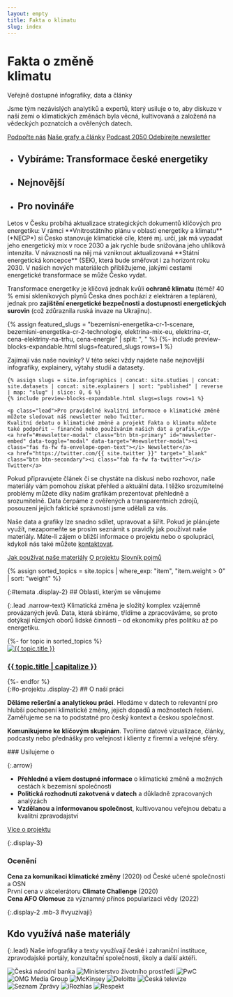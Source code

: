 ```yaml
---
layout: empty
title: Fakta o klimatu
slug: index
---
```

<div class="section intro">
    <div class="container clearfix">
        <h1 class="display-1" id="home">Fakta o změně<br>klimatu</h1>
        <span class="tagline">Veřejně dostupné <span class='nobr'>infografiky, data a články</span></span>
        <p>
        Jsme tým nezávislých analytiků a expertů, který usiluje o to, aby diskuze v naší zemi o klimatických změnách byla věcná, kultivovaná a založená na vědeckých poznatcích a ověřených datech.
        <br/>
        </p>
        <p class="intro-buttons">
            <a href="{{ site.fundraising }}" class="btn btn-primary d-md-none"><i class="fas fa-fw fa-heart"></i> Podpořte nás</a>
            <a href="#temata" class="btn btn-secondary no-ext-link-icon">Naše grafy a články</a>
            <a href="https://2050podcast.cz/" class="btn btn-secondary no-ext-link-icon">Podcast 2050 <i class="fas fa-fw fa-headphones"></i></a>
            <a class="btn btn-secondary no-ext-link-icon" href="#newsletter-modal" id="newsletter-embed" data-toggle="modal" data-target="#newsletter-modal">
            <span class="fas fa-fw fa-envelope-open-text"></span> Odebírejte newsletter</a><br/>
        </p>
    </div>
    <div class="container">
        <ul class="nav nav-tabs flex-nowrap flex-md-wrap align-items-stretch overflow-hidden" role="tablist">
            <li class="nav-item" role="presentation">
                <h2 class="nav-link bg-extralight-blue active" id="tab-role-1" data-toggle="tab" href="#tab1" role="tab" aria-controls="tab1" aria-selected="true">Vybíráme: Transformace české energetiky</h2>
            </li>
            <li class="nav-item" role="presentation">
                <h2 class="nav-link bg-extralight-lightblue" id="tab-role-2" data-toggle="tab" href="#tab2" role="tab" aria-controls="tab2" aria-selected="false">Nejnovější</h2>
            </li>
            <li class="nav-item" role="presentation">
                <h2 class="nav-link bg-extralight-gray" id="tab-role-3" data-toggle="tab" href="#tab3" role="tab" aria-controls="tab3" aria-selected="false">Pro novináře</h2>
            </li>
        </ul>
    </div>
</div>

<div class="tab-content" id="myTabContent">
  <div class="section tab-pane fade show active bg-extralight-blue pt-4 pb-4" id="tab1" role="tabpanel" aria-labelledby="tab-role-1"><div class="container lead" markdown="1">
Letos v Česku probíhá aktualizace strategických dokumentů klíčových pro energetiku: V rámci **Vnitrostátního plánu v oblasti energetiky a klimatu** (*NECP*) si Česko stanovuje klimatické cíle, které mj. určí, jak má vypadat jeho energetický mix v roce 2030 a jak rychle bude snižována jeho uhlíková intenzita. V návaznosti na něj má vzniknout aktualizovaná **Státní energetická koncepce** (SEK), která bude směřovat i za horizont roku 2030. V našich nových materiálech přibližujeme, jakými cestami energetické transformace se může Česko vydat.

Transformace energetiky je klíčová jednak kvůli **ochraně klimatu** (téměř 40 % emisí skleníkových plynů Česka dnes pochází z elektráren a tepláren), jednak pro **zajištění energetické bezpečnosti a dostupnosti energetických surovin** (což zdůraznila ruská invaze na Ukrajinu).

{% assign featured_slugs = "bezemisni-energetika-cr-1-scenare, bezemisni-energetika-cr-2-technologie, elektrina-mix-eu, elektrina-cr, cena-elektriny-na-trhu, cena-energie" | split: ", " %}
{%- include preview-blocks-expandable.html slugs=featured_slugs rows=1 %}
  </div></div>

  <div class="section tab-pane fade bg-extralight-lightblue pt-4 pb-4" id="tab2" role="tabpanel" aria-labelledby="tab-role-2"><div class="container">
    <p class="lead mb-0">Zajímají vás naše novinky? V této sekci vždy najdete naše nejnovější infografiky, explainery, výtahy studií a datasety.</p>

    {% assign slugs = site.infographics | concat: site.studies | concat: site.datasets | concat: site.explainers | sort: "published" | reverse | map: "slug" | slice: 0, 6 %}
    {% include preview-blocks-expandable.html slugs=slugs rows=1 %}

    <p class="lead">Pro pravidelné kvalitní informace o klimatické změně můžete sledovat náš newsletter nebo Twitter.
    Kvalitní debatu o klimatické změně a projekt Fakta o klimatu můžete také podpořit – finančně nebo používáním našich dat a grafik.</p>
    <a href="#newsletter-modal" class="btn btn-primary" id="newsletter-embed" data-toggle="modal" data-target="#newsletter-modal"><i class="fas fa-fw fa-envelope-open-text"></i> Newsletter</a>
    <a href="https://twitter.com/{{ site.twitter }}" target="_blank" class="btn btn-secondary"><i class="fab fa-fw fa-twitter"></i> Twitter</a>
  </div></div>

  <div class="section tab-pane fade bg-extralight-gray pt-4 pb-4" id="tab3" role="tabpanel" aria-labelledby="tab-role-3"><div class="container">
    <p class="lead">Pokud připravujete článek či se chystáte na diskusi nebo rozhovor, naše materiály vám pomohou získat přehled a aktuální data. I těžko srozumitelné problémy můžete díky našim grafikám prezentovat přehledně a srozumitelně. Data čerpáme z ověřených a transparentních zdrojů, posouzení jejich faktické správnosti jsme udělali za vás.</p>
    <p class="lead">Naše data a grafiky lze snadno sdílet, upravovat a šířit. Pokud je plánujete využít, nezapomeňte se prosím seznámit s pravidly jak používat naše materiály. Máte-li zájem o bližší informace o projektu nebo o spolupráci, kdykoli nás také můžete <a href="/jak-pouzivat#kontakt">kontaktovat</a>.</p>
    <a href="/jak-pouzivat" class="btn btn-primary"><i class="fas fa-fw fa-book-reader"></i> Jak používat naše materiály</a>
    <a href="/o-nas" class="btn btn-secondary"><i class="fas fa-fw fa-info"></i> O projektu</a>
    <a href="/slovnik" class="btn btn-secondary"><i class="fas fa-fw fa-book"></i> Slovník pojmů</a>
  </div></div>
</div>

{% assign sorted_topics = site.topics | where_exp: "item", "item.weight > 0" | sort: "weight" %}
<div class="section"><div class="container" markdown="1">
{:#temata .display-2}
## Oblasti, kterým se věnujeme

{:.lead .narrow-text}
Klimatická změna je složitý komplex vzájemně provázaných jevů. Data, která sbíráme, třídíme a zpracováváme, se&nbsp;proto dotýkají různých oborů lidské činnosti – od ekonomiky přes politiku až po energetiku.

<div class="row topic-tiles">
{%- for topic in sorted_topics %}
<div class="topic-tile col-6 col-md-4 p-0">
<a class="mb-3 my-md-3" href="{{ topic.url }}">
  <img class="mx-3" loading="eager" src="/assets/topics/{{ topic.slug }}_mini.svg" alt="{{ topic.title }}">
  <h3 class="mx-3">{{ topic.title | capitalize }}</h3>
</a>
</div>
{%- endfor %}
</div>

</div></div>
<div class="section"><div class="container clearfix" markdown="1">
{:#o-projektu .display-2}
## O naší práci

<div class="row about-us lead mb-5 justify-content-between">
<div class="col-12 col-md-6 pt-2 pt-md-4" markdown="1">

**Děláme rešeršní a analytickou práci**. Hledáme v datech to relevantní pro hlubší pochopení klimatické změny, jejích dopadů a možnostech řešení. Zaměřujeme se na to podstatné pro český kontext a českou společnost.

**Komunikujeme ke klíčovým skupinám**. Tvoříme datové vizualizace, články, podcasty nebo přednášky pro veřejnost i klienty z firemní a veřejné sféry.

</div>
<div class="col-12 col-md-6 col-lg-5 pt-4" markdown="1">
### Usilujeme o

{:.arrow}
* **Přehledné a všem dostupné informace** o klimatické změně a možných cestách k bezemisní společnosti
* **Politická rozhodnutí zakotvená v datech** a důkladně zpracovaných analýzách
* **Vzdělanou a informovanou společnost**, kultivovanou veřejnou debatu a kvalitní zpravodajství
</div>

<div class="col-12 mt-3">
<a href="/o-nas" class="btn btn-primary btn-md-lg"><i class="fas fa-fw fa-info"></i> Více o projektu</a>
</div>
</div>

{:.display-3}
### Ocenění

<div class="row about-us lead">
<div class="col-12 col-md-6 col-lg-4 p-3 p-md-4 price">
<div class="price-1"></div>
<div>
<strong>Cena za komunikaci klimatické změny</strong> (2020) od České učené společnosti a OSN
</div>
</div>
<div class="col-12 col-md-6 col-lg-4 p-3 p-md-4 price">
<div class="price-2"></div>
<div>
První cena v akcelerátoru <strong>Climate Challenge</strong> (2020)
</div>
</div>
<div class="col-12 col-md-6 col-lg-4 p-3 p-md-4 price">
<div class="price-3"></div>
<div>
<strong>Cena AFO Olomouc</strong> za významný přínos popularizaci vědy (2022)
</div>
</div>
</div>

</div></div>
<div class="section"><div class="container clearfix" markdown="1">

{:.display-2 .mb-3 #vyuzivaji}
## Kdo využívá naše materiály

{:.lead}
Naše infografiky a texty využívají  české i zahraniční instituce, zpravodajské portály, konzultační společnosti, školy a další aktéři.

<div class="logos mt-md-5 mb-md-4">
<img loading="eager" src="/assets-local/o-nas/logo-cnb.png" alt="Česká národní banka">
<img loading="eager" src="/assets-local/o-nas/logo-mzp.png" alt="Ministerstvo životního prostředí">
<img loading="eager" src="/assets-local/o-nas/logo-pwc.png" alt="PwC">
<img loading="eager" class="small" src="/assets-local/o-nas/logo-omg.png" alt="OMG Media Group">
<img loading="eager" src="/assets-local/o-nas/logo-mckinsey.png" alt="McKinsey">
<img loading="eager" class="small" src="/assets-local/o-nas/logo-deloitte.png" alt="Deloitte">
<img loading="eager" class="small" src="/assets-local/o-nas/logo-ct.png" alt="Česká televize">
<img loading="eager" class="small" src="/assets-local/o-nas/logo-seznam-zpravy.png" alt="Seznam Zprávy">
<img loading="eager" class="small" src="/assets-local/o-nas/logo-irozhlas.png" alt="iRozhlas">
<img loading="eager" class="small" src="/assets-local/o-nas/logo-respekt.png" alt="Respekt">
</div>

</div></div>
